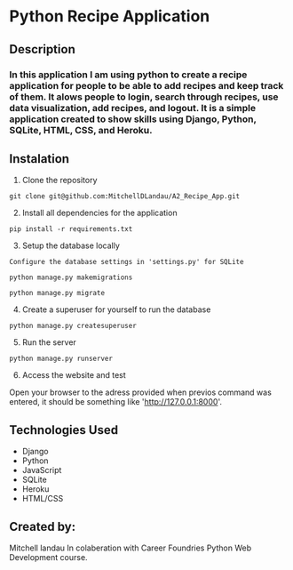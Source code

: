 # Python Recipe Application

## Description

### In this application I am using python to create a recipe application for people to be able to add recipes and keep track of them. It alows people to login, search through recipes, use data visualization, add recipes, and logout. It is a simple application created to show skills using Django, Python, SQLite, HTML, CSS, and Heroku. 

## Instalation

1. Clone the repository

```git clone git@github.com:MitchellDLandau/A2_Recipe_App.git```

2. Install all dependencies for the application

```pip install -r requirements.txt```

3. Setup the database locally

```Configure the database settings in 'settings.py' for SQLite```

```python manage.py makemigrations```

```python manage.py migrate```

4. Create a superuser for yourself to run the database

```python manage.py createsuperuser```

5. Run the server 

```python manage.py runserver```

6. Access the website and test

Open your browser to the adress provided when previos command was entered, it should be something like 'http://127.0.0.1:8000'.

## Technologies Used

* Django
* Python
* JavaScript
* SQLite
* Heroku
* HTML/CSS

## Created by:

Mitchell landau
In colaberation with Career Foundries Python Web Development course. 